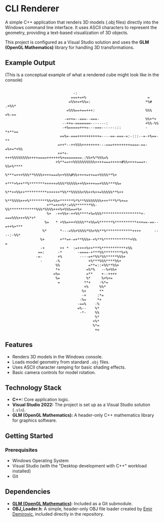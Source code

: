 # CLI Renderer

A simple C++ application that renders 3D models (.obj files) directly into the Windows command line interface. It uses ASCII characters to represent the geometry, providing a text-based visualization of 3D objects.

This project is configured as a Visual Studio solution and uses the **GLM (OpenGL Mathematics)** library for handling 3D transformations.

## Example Output

(This is a conceptual example of what a rendered cube might look like in the console)

```

                               -:
                              ===+=+%                            =
                             =%%+=+%%=:                         *%# .+%%*
                            =%%%==+==+++:                       %%% =%-==
                           -=++=--===--===-                     %%+*+
                          --++=-=======-------:                 +%%-%%
                          -+%=====+++=---===------:::           -*+**==
                         ==%=-===++++++++++=----==-===-=:-:::--=-+%==-**
                        =++*--++%%%++++++++---===++++++++====-==-=%+=*+%%
                        ++*+-+++%%%%%%%%++++====++++++%+========.:%%+%*%%%=%
                       +%**==++%%%%%%%%%%++++===+++++#%%++++===+-%%+%****
                       %***=+++%%%**%%%%++++===%++%%%#%%++++=++==+%%%%**%+
                      +***+%++**%*******+++++=%%%*%%%%%++%%++++==+%%%***%%=
                     %**++%%++**********++++++*%%**%%%%%+%%++%++=%%%%%**%++
                    %**%%%%+++%********%%+%%+******%*%**%%%%%%%%+++***%*%+==
                   +**=+++%*:=%%*******%%-%%************%%%*%%%%+++%+%%%==+%+
                   %+  -++%%+-++%%****+%=%%%******************+-===%%%+++%%*+*
                  %=   * +%%=+++%%%%**+%%=%******%**********+++==-==--=++%+***
                 %*      *---=%%+%%%%*%%+%%**%************++++      ----:-%%*
                %+       +**=+-=+**%%%+-+%**%************+%%              =
                -+       ++ *  :=++++%++***%***********+%%
               ==:      -*       -====-+***%%********%+%
              -=-       +%        ----=+*%%*%%*****%%%+
                -      -%             +%***%%%****%%+
                       %%             =**=::+%%**%%+
                       *+            =%*%   --%+%%+
                      =%=            =**    +--++++
                       %=            %*     %+%+=
                        =           **+    -%*=
                                    +%     %%*
                                   %+      **
                                   -+     :*=
                                  -%=     *+
                                 -==%    -%
                                 =%--    %*
                                  -*-    %%
                                         %*
                                        +%*
                                        %*=
                                         +=

```

## Features

*   Renders 3D models in the Windows console.
*   Loads model geometry from standard `.obj` files.
*   Uses ASCII character ramping for basic shading effects.
*   Basic camera controls for model rotation.

## Technology Stack

*   **C++:** Core application logic.
*   **Visual Studio 2022:** The project is set up as a Visual Studio solution (`.sln`).
*   **GLM (OpenGL Mathematics):** A header-only C++ mathematics library for graphics software.

## Getting Started

### Prerequisites

*   Windows Operating System
*   Visual Studio (with the "Desktop development with C++" workload installed)
*   Git

## Dependencies

*   **[GLM (OpenGL Mathematics)](https://github.com/g-truc/glm)**: Included as a Git submodule.
*   **OBJ_Loader.h**: A simple, header-only OBJ file loader created by [Emir Demirovic](https://github.com/emirovic/OBJ_Loader), included directly in the repository.
